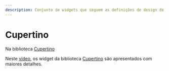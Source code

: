 ```yaml
---
description: Conjunto de widgets que seguem as definições de design do iOS.
---
```


# Cupertino

Na biblioteca [Cupertino](https://api.flutter.dev/flutter/cupertino/cupertino-library.html) 



Neste [vídeo](https://www.youtube.com/watch?v=3PdUaidHc-E), os widget da biblioteca [Cupertino](https://api.flutter.dev/flutter/cupertino/cupertino-library.html) são apresentados com maiores detalhes.


